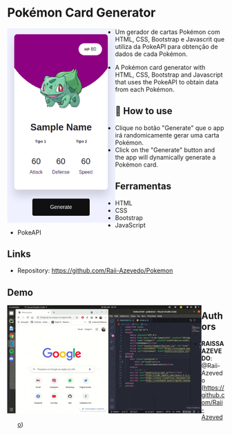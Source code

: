 # Pokémon Card Generator

<a href="url"><img src="https://github.com/Raii-Azevedo/Pokemon/blob/master/assets/images/pokemon.png" align="left" height="450" width="250" ></a>
 
 - Um gerador de cartas Pokémon com HTML, CSS, Bootstrap e Javascrit que utiliza da PokeAPI para obtenção de dados de cada Pokémon.
 
 - A Pokémon card generator with HTML, CSS, Bootstrap and Javascript that uses the PokeAPI to obtain data from each Pokémon.


## 🚀 How to use
- Clique no botão "Generate" que o app irá randomicamente gerar uma carta Pokémon.
- Click on the "Generate" button and the app will dynamically generate a Pokémon card.

## Ferramentas
- HTML
- CSS
- Bootstrap
- JavaScript
- PokeAPI


## Links

  - Repository: https://github.com/Raii-Azevedo/Pokemon
 
## Demo

<a href="url"><img src="https://github.com/Raii-Azevedo/Pokemon/blob/master/assets/images/PokemonCard.gif" align="left" height="250" width="450" ></a>

 
 
## Authors
 
* **RAISSA AZEVEDO**: @Raii-Azevedo (https://github.com/Raii-Azevedo)
